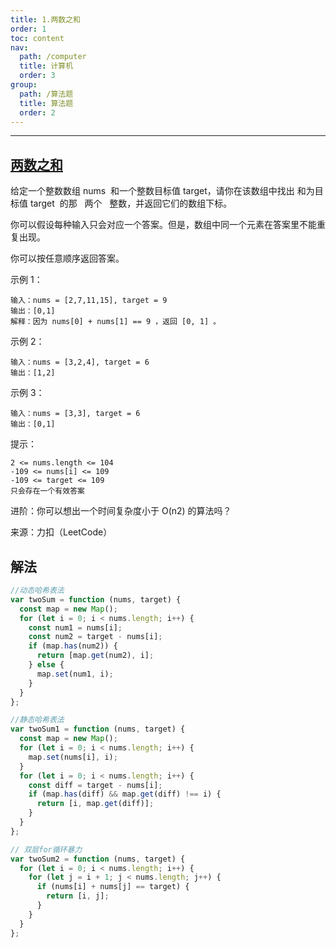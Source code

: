 ```yaml
---
title: 1.两数之和
order: 1
toc: content
nav:
  path: /computer
  title: 计算机
  order: 3
group:
  path: /算法题
  title: 算法题
  order: 2
---
```


---

## [ 两数之和](https://leetcode.cn/problems/two-sum)

给定一个整数数组 nums  和一个整数目标值 target，请你在该数组中找出 和为目标值 target  的那   两个   整数，并返回它们的数组下标。

你可以假设每种输入只会对应一个答案。但是，数组中同一个元素在答案里不能重复出现。

你可以按任意顺序返回答案。

示例 1：

```
输入：nums = [2,7,11,15], target = 9
输出：[0,1]
解释：因为 nums[0] + nums[1] == 9 ，返回 [0, 1] 。
```

示例 2：

```
输入：nums = [3,2,4], target = 6
输出：[1,2]
```

示例 3：

```
输入：nums = [3,3], target = 6
输出：[0,1]
```

提示：

```
2 <= nums.length <= 104
-109 <= nums[i] <= 109
-109 <= target <= 109
只会存在一个有效答案
```

进阶：你可以想出一个时间复杂度小于 O(n2) 的算法吗？

来源：力扣（LeetCode）

## 解法

```js
//动态哈希表法
var twoSum = function (nums, target) {
  const map = new Map();
  for (let i = 0; i < nums.length; i++) {
    const num1 = nums[i];
    const num2 = target - nums[i];
    if (map.has(num2)) {
      return [map.get(num2), i];
    } else {
      map.set(num1, i);
    }
  }
};
```

```js
//静态哈希表法
var twoSum1 = function (nums, target) {
  const map = new Map();
  for (let i = 0; i < nums.length; i++) {
    map.set(nums[i], i);
  }
  for (let i = 0; i < nums.length; i++) {
    const diff = target - nums[i];
    if (map.has(diff) && map.get(diff) !== i) {
      return [i, map.get(diff)];
    }
  }
};
```

```js
// 双层for循环暴力
var twoSum2 = function (nums, target) {
  for (let i = 0; i < nums.length; i++) {
    for (let j = i + 1; j < nums.length; j++) {
      if (nums[i] + nums[j] == target) {
        return [i, j];
      }
    }
  }
};
```
